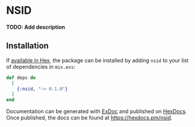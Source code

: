 # NSID

**TODO: Add description**

## Installation

If [available in Hex](https://hex.pm/docs/publish), the package can be installed
by adding `nsid` to your list of dependencies in `mix.exs`:

```elixir
def deps do
  [
    {:nsid, "~> 0.1.0"}
  ]
end
```

Documentation can be generated with [ExDoc](https://github.com/elixir-lang/ex_doc)
and published on [HexDocs](https://hexdocs.pm). Once published, the docs can
be found at <https://hexdocs.pm/nsid>.

